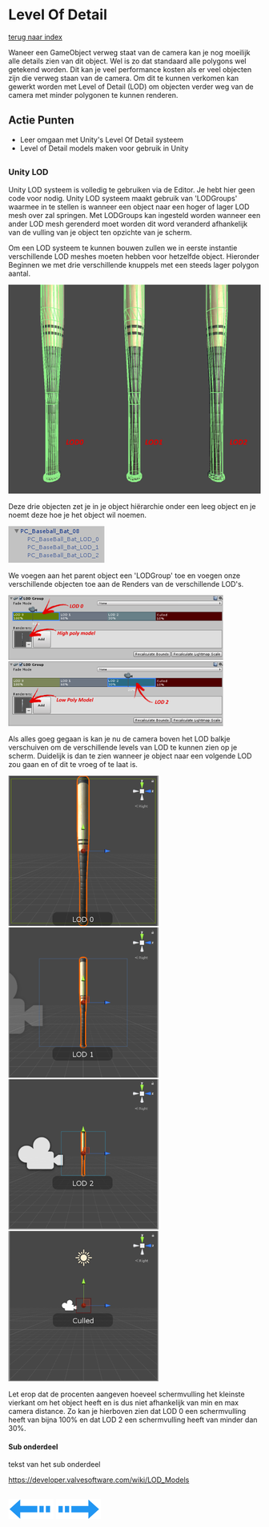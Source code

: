 # Level Of Detail
[terug naar index](/Index.md#graphics)  

Waneer een GameObject verweg staat van de camera kan je nog moeilijk alle details zien van dit object. Wel is zo dat standaard alle polygons wel getekend 
worden. Dit kan je veel performance kosten als er veel objecten zijn die verweg staan van de camera. Om dit te kunnen verkomen kan gewerkt worden met Level of Detail 
(LOD) om objecten verder weg van de camera met minder polygonen te kunnen renderen.  

## Actie Punten
* Leer omgaan met Unity's Level Of Detail systeem  
* Level of Detail models maken voor gebruik in Unity
##  

### Unity LOD 

Unity LOD systeem is volledig te gebruiken via de Editor. Je hebt hier geen code voor nodig. Unity LOD systeem maakt gebruik van 'LODGroups' waarmee in te stellen 
is wanneer een object naar een hoger of lager LOD mesh over zal springen. Met LODGroups kan ingesteld worden wanneer een ander LOD mesh gerenderd moet worden 
dit word veranderd afhankelijk van de vulling van je object ten opzichte van je scherm.

Om een LOD systeem te kunnen bouwen zullen we in eerste instantie verschillende LOD meshes moeten hebben voor hetzelfde object. Hieronder Beginnen we met drie verschillende 
knuppels met een steeds lager polygon aantal.

![LOD_Lod_Compare_Bat](/Afbeeldingen/LOD_Lod_Compare_Bat.png)  

Deze drie objecten zet je in je object hiërarchie onder een leeg object en je noemt deze hoe je het object wil noemen.  

![LOD_Hierarchie](/Afbeeldingen/LOD_Hierarchie.png)  

We voegen aan het parent object een 'LODGroup' toe en voegen onze verschillende objecten toe aan de Renders van de verschillende LOD's.  

![LOD_lod0_inst](/Afbeeldingen/LOD_lod0_instellingen.png)  
![LOD_lod2_inst](/Afbeeldingen/LOD_lod2_instellingen.png)  

Als alles goeg gegaan is kan je nu de camera boven het LOD balkje verschuiven om de verschillende levels van LOD te kunnen zien op je scherm. Duidelijk is dan 
te zien wanneer je object naar een volgende LOD zou gaan en of dit te vroeg of te laat is.

![LOD_lod0_scherm](/Afbeeldingen/LOD_lod0_scherm.png) ![LOD_lod1_scherm](/Afbeeldingen/LOD_lod1_scherm.png)  
![LOD_lod2_scherm](/Afbeeldingen/LOD_lod2_scherm.png) ![LOD_cull_scherm](/Afbeeldingen/LOD_cull_scherm.png)  

Let erop dat de procenten aangeven hoeveel schermvulling het kleinste vierkant om het object heeft en is dus niet afhankelijk van min en max camera distance. 
Zo kan je hierboven zien dat LOD 0 een schermvulling heeft van bijna 100% en dat LOD 2 een schermvulling heeft van minder dan 30%.

#### Sub onderdeel

tekst van het sub onderdeel

https://developer.valvesoftware.com/wiki/LOD_Models



[![Last Page](/Afbeeldingen/Arrow_back_small.png)](/Scripting/GarbageCollector.md) [![Next Page](/Afbeeldingen/Arrow_next_small.png)](/Graphics/LowDetailCamera.md)
---